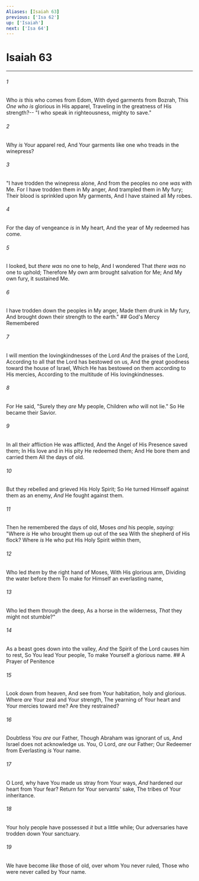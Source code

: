 ```yaml
---
Aliases: [Isaiah 63]
previous: ['Isa 62']
up: ['Isaiah']
next: ['Isa 64']
---
```

# Isaiah 63

***


###### 1 
Who _is_ this who comes from Edom, With dyed garments from Bozrah, This _One who is_ glorious in His apparel, Traveling in the greatness of His strength?-- "I who speak in righteousness, mighty to save." 

###### 2 
Why _is_ Your apparel red, And Your garments like one who treads in the winepress? 

###### 3 
"I have trodden the winepress alone, And from the peoples no one _was_ with Me. For I have trodden them in My anger, And trampled them in My fury; Their blood is sprinkled upon My garments, And I have stained all My robes. 

###### 4 
For the day of vengeance _is_ in My heart, And the year of My redeemed has come. 

###### 5 
I looked, but _there was_ no one to help, And I wondered That _there was_ no one to uphold; Therefore My own arm brought salvation for Me; And My own fury, it sustained Me. 

###### 6 
I have trodden down the peoples in My anger, Made them drunk in My fury, And brought down their strength to the earth." ## God's Mercy Remembered 

###### 7 
I will mention the lovingkindnesses of the Lord _And_ the praises of the Lord, According to all that the Lord has bestowed on us, And the great goodness toward the house of Israel, Which He has bestowed on them according to His mercies, According to the multitude of His lovingkindnesses. 

###### 8 
For He said, "Surely they _are_ My people, Children _who_ will not lie." So He became their Savior. 

###### 9 
In all their affliction He was afflicted, And the Angel of His Presence saved them; In His love and in His pity He redeemed them; And He bore them and carried them All the days of old. 

###### 10 
But they rebelled and grieved His Holy Spirit; So He turned Himself against them as an enemy, _And_ He fought against them. 

###### 11 
Then he remembered the days of old, Moses _and_ his people, _saying:_ "Where _is_ He who brought them up out of the sea With the shepherd of His flock? Where _is_ He who put His Holy Spirit within them, 

###### 12 
Who led _them_ by the right hand of Moses, With His glorious arm, Dividing the water before them To make for Himself an everlasting name, 

###### 13 
Who led them through the deep, As a horse in the wilderness, _That_ they might not stumble?" 

###### 14 
As a beast goes down into the valley, _And_ the Spirit of the Lord causes him to rest, So You lead Your people, To make Yourself a glorious name. ## A Prayer of Penitence 

###### 15 
Look down from heaven, And see from Your habitation, holy and glorious. Where _are_ Your zeal and Your strength, The yearning of Your heart and Your mercies toward me? Are they restrained? 

###### 16 
Doubtless You _are_ our Father, Though Abraham was ignorant of us, And Israel does not acknowledge us. You, O Lord, _are_ our Father; Our Redeemer from Everlasting _is_ Your name. 

###### 17 
O Lord, why have You made us stray from Your ways, _And_ hardened our heart from Your fear? Return for Your servants' sake, The tribes of Your inheritance. 

###### 18 
Your holy people have possessed _it_ but a little while; Our adversaries have trodden down Your sanctuary. 

###### 19 
We have become _like_ those of old, over whom You never ruled, Those who were never called by Your name.
